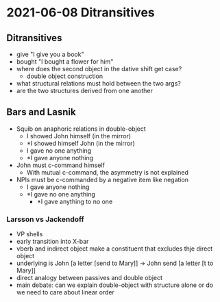 # 2021-06-08 Ditransitives

## Ditransitives
* give "I give you a book"
* bought "I bought a flower for him"
* where does the second object in the dative shift get case?
  * double object construction   
* what structural relations must hold between the two args?
* are the two structures derived from one another
## Bars and Lasnik
* Squib on anaphoric relations in double-object
  * I showed John himself (in the mirror)
  * \*I showed himself John (in the mirror)
  * I gave no one anything
  * \*I gave anyone nothing
* John must c-command himself
  * With mutual c-command, the asymmetry is not explained
* NPIs must be c-commanded by a negative item like negation
  * I gave anyone nothing
  * \*I gave no one anything
    * \*I gave anything to no one
### Larsson vs Jackendoff
* VP shells
* early transition into X-bar
* vberb and indirect object make a constituent that excludes thje direct object
* underlying is John [a letter [send to Mary]] -> John send [a letter [t to Mary]]
* direct analogy between passives and double object
* main debate: can we explain double-object with structure alone or do we need to care about linear order